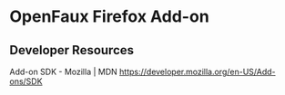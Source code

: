 OpenFaux Firefox Add-on
=======================

Developer Resources
-----------------------

Add-on SDK - Mozilla | MDN
https://developer.mozilla.org/en-US/Add-ons/SDK
